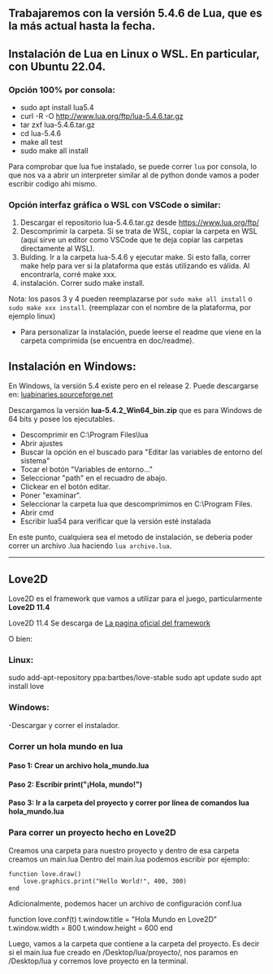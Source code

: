 Trabajaremos con la versión 5.4.6 de Lua, que es la más actual hasta la fecha.
---
## Instalación de Lua en Linux o WSL. En particular, con Ubuntu 22.04.

### Opción 100% por consola:

* sudo apt install lua5.4
* curl -R -O http://www.lua.org/ftp/lua-5.4.6.tar.gz
* tar zxf lua-5.4.6.tar.gz
* cd lua-5.4.6
* make all test
* sudo make all install

Para comprobar que lua fue instalado, se puede correr `lua` por consola, lo que nos va a abrir un interpreter similar al de python donde vamos a poder escribir codigo ahi mismo.

### Opción interfaz gráfica o WSL con VSCode o similar:

1. Descargar el repositorio lua-5.4.6.tar.gz desde https://www.lua.org/ftp/
2. Descomprimir la carpeta. Si se trata de WSL, copiar la carpeta en WSL (aquí sirve un editor como VSCode que te deja copiar las carpetas directamente al WSL).
3. Bulding. Ir a la carpeta lua-5.4.6 y ejecutar make. Si esto falla, correr make help para ver si la plataforma que estás utilizando es válida. Al encontrarla, corré make xxx.
4. instalación. Correr sudo make install.

Nota: los pasos 3 y 4 pueden reemplazarse por `sudo make all install` o `sudo make xxx install`. (reemplazar con el nombre de la plataforma, por ejemplo linux)

* Para personalizar la instalación, puede leerse el readme que viene en la carpeta comprimida (se encuentra en doc/readme).

## Instalación en Windows:

En Windows, la versión 5.4 existe pero en el release 2.
Puede descargarse en: [luabinaries.sourceforge.net](https://luabinaries.sourceforge.net/download.html)

Descargamos la versión **lua-5.4.2_Win64_bin.zip** que es para Windows de 64 bits y posee los ejecutables. 
- Descomprimir en C:\Program Files\lua
- Abrir ajustes
- Buscar la opción en el buscado para "Editar las variables de entorno del sistema"
- Tocar el botón "Variables de entorno..."
- Seleccionar "path" en el recuadro de abajo.
- Clickear en el botón editar.
- Poner "examinar".
- Seleccionar la carpeta lua que descomprimimos en C:\Program Files.
- Abrir cmd
- Escribir lua54 para verificar que la versión esté instalada

En este punto, cualquiera sea el metodo de instalación, se deberia poder correr un archivo .lua haciendo `lua archivo.lua`.

---

## Love2D

Love2D es el framework que vamos a utilizar para el juego, particularmente **Love2D 11.4**

Love2D 11.4 Se descarga de [La pagina oficial del framework](https://love2d.org/)

O bien:

### Linux:

sudo add-apt-repository ppa:bartbes/love-stable
sudo apt update
sudo apt install love


### Windows:

-Descargar y correr el instalador.

### Correr un hola mundo en lua

#### Paso 1: Crear un archivo hola_mundo.lua
#### Paso 2: Escribir print("¡Hola, mundo!")
#### Paso 3: Ir a la carpeta del proyecto y correr por línea de comandos lua hola_mundo.lua

### Para correr un proyecto hecho en Love2D

Creamos una carpeta para nuestro proyecto y dentro de esa carpeta creamos un main.lua
Dentro del main.lua podemos escribir por ejemplo:
```
function love.draw()
	love.graphics.print("Hello World!", 400, 300)
end
```

Adicionalmente, podemos hacer un archivo de configuración conf.lua

function love.conf(t)
    t.window.title = "Hola Mundo en Love2D"
    t.window.width = 800
    t.window.height = 600
end

Luego, vamos a la carpeta que contiene a la carpeta del proyecto. Es decir si el main.lua fue creado en /Desktop/lua/proyecto/, nos paramos en /Desktop/lua y corremos love proyecto en la terminal.
